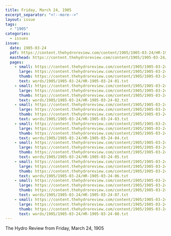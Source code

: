```yaml
---
title: Friday, March 24, 1905
excerpt_separator: "<!--more-->"
layout: issue
tags:
  - "1905"
categories:
  - issues
issue:
  date: 1905-03-24
  pdf: https://content.thehydroreview.com/content/1905/1905-03-24/HR-1905-03-24.pdf
  masthead: https://content.thehydroreview.com/content/1905/1905-03-24/masthead/HR-1905-03-24.jpg
  pages:
    - small: https://content.thehydroreview.com/content/1905/1905-03-24/small/HR-1905-03-24-01.jpg
      large: https://content.thehydroreview.com/content/1905/1905-03-24/large/HR-1905-03-24-01.jpg
      thumb: https://content.thehydroreview.com/content/1905/1905-03-24/thumbnails/HR-1905-03-24-01.jpg
      text: words/1905/1905-03-24/HR-1905-03-24-01.txt
    - small: https://content.thehydroreview.com/content/1905/1905-03-24/small/HR-1905-03-24-02.jpg
      large: https://content.thehydroreview.com/content/1905/1905-03-24/large/HR-1905-03-24-02.jpg
      thumb: https://content.thehydroreview.com/content/1905/1905-03-24/thumbnails/HR-1905-03-24-02.jpg
      text: words/1905/1905-03-24/HR-1905-03-24-02.txt
    - small: https://content.thehydroreview.com/content/1905/1905-03-24/small/HR-1905-03-24-03.jpg
      large: https://content.thehydroreview.com/content/1905/1905-03-24/large/HR-1905-03-24-03.jpg
      thumb: https://content.thehydroreview.com/content/1905/1905-03-24/thumbnails/HR-1905-03-24-03.jpg
      text: words/1905/1905-03-24/HR-1905-03-24-03.txt
    - small: https://content.thehydroreview.com/content/1905/1905-03-24/small/HR-1905-03-24-04.jpg
      large: https://content.thehydroreview.com/content/1905/1905-03-24/large/HR-1905-03-24-04.jpg
      thumb: https://content.thehydroreview.com/content/1905/1905-03-24/thumbnails/HR-1905-03-24-04.jpg
      text: words/1905/1905-03-24/HR-1905-03-24-04.txt
    - small: https://content.thehydroreview.com/content/1905/1905-03-24/small/HR-1905-03-24-05.jpg
      large: https://content.thehydroreview.com/content/1905/1905-03-24/large/HR-1905-03-24-05.jpg
      thumb: https://content.thehydroreview.com/content/1905/1905-03-24/thumbnails/HR-1905-03-24-05.jpg
      text: words/1905/1905-03-24/HR-1905-03-24-05.txt
    - small: https://content.thehydroreview.com/content/1905/1905-03-24/small/HR-1905-03-24-06.jpg
      large: https://content.thehydroreview.com/content/1905/1905-03-24/large/HR-1905-03-24-06.jpg
      thumb: https://content.thehydroreview.com/content/1905/1905-03-24/thumbnails/HR-1905-03-24-06.jpg
      text: words/1905/1905-03-24/HR-1905-03-24-06.txt
    - small: https://content.thehydroreview.com/content/1905/1905-03-24/small/HR-1905-03-24-07.jpg
      large: https://content.thehydroreview.com/content/1905/1905-03-24/large/HR-1905-03-24-07.jpg
      thumb: https://content.thehydroreview.com/content/1905/1905-03-24/thumbnails/HR-1905-03-24-07.jpg
      text: words/1905/1905-03-24/HR-1905-03-24-07.txt
    - small: https://content.thehydroreview.com/content/1905/1905-03-24/small/HR-1905-03-24-08.jpg
      large: https://content.thehydroreview.com/content/1905/1905-03-24/large/HR-1905-03-24-08.jpg
      thumb: https://content.thehydroreview.com/content/1905/1905-03-24/thumbnails/HR-1905-03-24-08.jpg
      text: words/1905/1905-03-24/HR-1905-03-24-08.txt
---
```


The Hydro Review from Friday, March 24, 1905

<!--more-->

